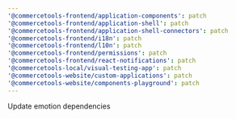 ```yaml
---
'@commercetools-frontend/application-components': patch
'@commercetools-frontend/application-shell': patch
'@commercetools-frontend/application-shell-connectors': patch
'@commercetools-frontend/i18n': patch
'@commercetools-frontend/l10n': patch
'@commercetools-frontend/permissions': patch
'@commercetools-frontend/react-notifications': patch
'@commercetools-local/visual-testing-app': patch
'@commercetools-website/custom-applications': patch
'@commercetools-website/components-playground': patch
---
```


Update emotion dependencies
